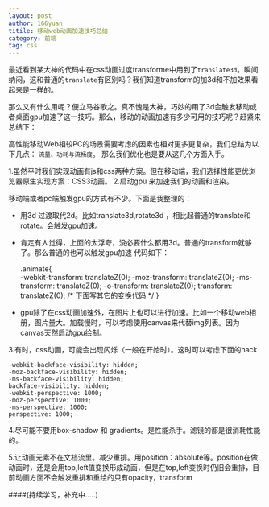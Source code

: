 ```yaml
---
layout: post
author: 166yuan
titile: 移动web动画加速技巧总结
category: 前端
tag: css 
---
```


最近看到某大神的代码中在css动画过度transforme中用到了```translate3d```。瞬间纳闷，这和普通的```translate```有区别吗？我们知道transform的加3d和不加效果看起来是一样的。

那么又有什么用呢？便立马谷歌之。真不愧是大神，巧妙的用了3d会触发移动或者桌面gpu加速了这一技巧。那么，移动的动画加速有多少可用的技巧呢？赶紧来总结下：

高性能移动Web相较PC的场景需要考虑的因素也相对更多更复杂，我们总结为以下几点： ```流量、功耗与流畅度```。
那么我们优化也是要从这几个方面入手。

1.虽然平时我们实现动画有js和css两种方案。但在移动端，我们选择性能更优浏览器原生实现方案：CSS3动画。
2.启动gpu 来加速我们的动画和渲染。
 
移动端或者pc端触发gpu的方式有不少。下面是我整理的：
* 用3d 过渡取代2d。比如translate3d,rotate3d ，相比起普通的translate和rotate。会触发gpu加速。
* 肯定有人觉得，上面的太浮夸，没必要什么都用3d。普通的transform就够了。那么普通的也可以触发gpu加速
代码如下：
   
	.animate{	
	   -webkit-transform: translateZ(0);
	    -moz-transform: translateZ(0);
	    -ms-transform: translateZ(0);
	    -o-transform: translateZ(0);
	    transform: translateZ(0);
	    /* 下面写其它的变换代码 */
	}

* gpu除了在css动画加速外，在图片上也可以进行加速。比如一个移动web相册，图片量大。加载慢时，可以考虑使用canvas来代替img列表。因为canvas天然启动gpu绘制。

3.有时，css动画，可能会出现闪烁（一般在开始时）。这时可以考虑下面的hack

	-webkit-backface-visibility: hidden; 
	-moz-backface-visibility: hidden; 
	-ms-backface-visibility: hidden; 
	backface-visibility: hidden;  
	-webkit-perspective: 1000; 
	-moz-perspective: 1000; 
	-ms-perspective: 1000; 
	perspective: 1000;  

4.尽可能不要用box-shadow 和 gradients。是性能杀手。滤镜的都是很消耗性能的。

5.让动画元素不在文档流里。减少重排。用position：absolute等。position在做动画时，还是会用top,left值变换形成动画，但是在top,left变换时仍旧会重排，目前动画方面不会触发重排和重绘的只有opacity，transform

####(持续学习，补充中.....)


